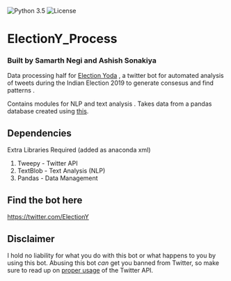 ![Python 3.5](https://img.shields.io/badge/python-3.5.6-blue.svg)
![License](https://img.shields.io/badge/license-GPLv3-blue.svg)

# ElectionY_Process 
### Built by Samarth Negi and Ashish Sonakiya 
Data processing half for [Election Yoda](https://twitter.com/ElectionY) , a twitter bot for automated analysis of tweets during the Indian Election 2019 to generate consesus and find patterns .

Contains modules for NLP and text analysis . Takes data from a pandas database created using [this](https://github.com/n-s405/electionY_obtain).




## Dependencies

Extra Libraries Required (added as anaconda xml)

1. Tweepy - Twitter API
2. TextBlob - Text Analysis (NLP)
3. Pandas - Data Management 

## Find the bot here 

  https://twitter.com/ElectionY

## Disclaimer

I hold no liability for what you do with this bot or what happens to you by using this bot. Abusing this bot *can* get you banned from Twitter, so make sure to read up on [proper usage](https://support.twitter.com/articles/76915-automation-rules-and-best-practices) of the Twitter API.
